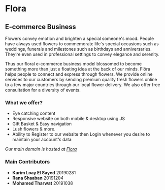 # Flora
## E-commerce Business

Flowers convey emotion and brighten a special someone's mood. People have always used flowers to commemorate life's special occasions such as weddings, funerals and milestones such as birthdays and anniversaries. They’re even used in professional settings to convey elegance and serenity. 
 
Thus our floral e-commerce business model blossomed to become something more than just a floating idea at the back of our minds. Flōra helps people to connect and express through flowers. We provide online services to our customers by sending premium quality fresh flowers online to a few major countries through our local flower delivery. We also offer free consultation for a diversity of events.

### What we offer? 
- Eye catching content 
- Responsive website on both mobile & desktop using JS 
- Gift Basket & Easy navigation 
- Lush flowers & more.
- Ability to Register to our website then Login whenever you desire to maintain your account's data

_Our main domain is hosted at [Flora](https://karimdawood02.github.io./)_

### Main Contributors

- **Karim Loay El Sayed** 20190281
- **Rana Shaaban** 20191204
- **Mohamed Tharwat** 20191038 
